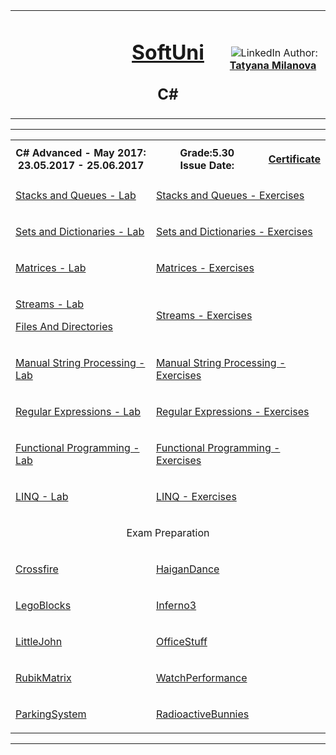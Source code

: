 <!-- Head Start -->
<table border="0" width="100%" cellspacing="1" cellpadding="3" align="center">
<tbody>
<tr>
<td align="center" width="33%"><img style="text-align: ce;" src="http://conf.softuni.bg/wp-content/uploads/2015/01/SoftUni-Logo-Flat_square-blue-300x235.png" alt="" /></td>
<td align="center" width="33%">
<h1><a href="https://softuni.bg/">SoftUni</a></h1>
<h2>C#</h2>
</td>
<td align="center" width="33%"><img src="https://avatars0.githubusercontent.com/u/22100183?s=460&v=4" alt="" />
<img src="https://www.linkedin.com/favicon.ico" alt="LinkedIn" />
Author: 
<strong>
<a title="LinkedIn Tatyana Milanova" href="https://www.linkedin.com/in/tanya-milanova-15040257/" target="_blank">
Tatyana Milanova
</a>
</strong></p>
</td>
</tr>
</tbody>
</table>
<!-- Head End -->
<!-- C# Advanced Start --><hr />
<table border="0" width="100%" cellspacing="1" cellpadding="3" align="center">
    <tbody>
    <tr><th align="center" width="50%">C# Advanced - May 2017: <br /> 23.05.2017 - 25.06.2017</th><th width="40%">Grade:5.30 <br /> Issue Date:</th><th align="center width=">
    <p><a title="C# Advanced" href="https://softuni.bg/certificates/details/21499/c1b5cb00" target="_blank">Certificate</a></p>
    </th></tr>
    <!-- Course Body -->
    <tr>
    <td width="50%">
    <p><a title="Stacks and Queues - Lab" href="https://github.com/tanyta78/CSharpAdvanced/tree/master/StackAndQueueLab" target="_blank">Stacks and Queues - Lab</a></p>
    </td>
    <td colspan="2" width="50%">
    <p><a title="Stacks and Queues - Exercises" href="https://github.com/tanyta78/CSharpAdvanced/tree/master/StackAndQueue" target="_blank">Stacks and Queues - Exercises</a></p>
    </td>
    </tr>
    <tr>
    <td width="50%">
    <p><a title="Sets and Dictionaries - Lab" href="https://github.com/tanyta78/CSharpAdvanced/tree/master/SetAndDictionaryLab" target="_blank">Sets and Dictionaries - Lab</a></p>
    </td>
    <td colspan="2" width="50%">
    <p><a title="Sets and Dictionaries - Exercises" href="https://github.com/tanyta78/CSharpAdvanced/tree/master/SetAndDictionaries" target="_blank">Sets and Dictionaries - Exercises</a></p>
    </td>
    </tr>
    <tr>
    <td width="50%">
    <p><a title="Matrices - Lab" href="https://github.com/tanyta78/CSharpAdvanced/tree/master/MatrixLab" target="_blank">Matrices - Lab</a></p>
    </td>
    <td colspan="2" width="50%">
    <p><a title="Matrices - Exercises" href="https://github.com/tanyta78/CSharpAdvanced/tree/master/MatrixExer" target="_blank">Matrices - Exercises</a></p>
    </td>
    </tr>
    <tr>
    <td width="50%">
    <p><a title="Streams - Lab" href="https://github.com/tanyta78/CSharpAdvanced/tree/master/Streams" target="_blank">Streams - Lab</a></p>
    <p><a title="Files And Directories" href="" target="_blank">Files And Directories</a></p>
    </td>
    <td colspan="2" width="50%">
    <p><a title="Streams - Exercises" href="https://github.com/tanyta78/CSharpAdvanced/tree/master/StreamsHomework" target="_blank">Streams - Exercises</a></p>
    </td>
    </tr>
    <tr>
    <td width="50%">
    <p><a title="Manual String Processing - Lab" href="https://github.com/tanyta78/CSharpAdvanced/tree/master/StringLab" target="_blank">Manual String Processing - Lab</a></p>
    </td>
    <td colspan="2" width="50%">
    <p><a title="Manual String Processing - Exercises" href="https://github.com/tanyta78/CSharpAdvanced/tree/master/StringEx" target="_blank">Manual String Processing - Exercises</a></p>
    </td>
    </tr>
    <tr>
    <td width="50%">
    <p><a title="Regular Expressions - Lab" href="https://github.com/tanyta78/CSharpAdvanced/tree/master/RegexLab" target="_blank">Regular Expressions - Lab</a></p>
    </td>
    <td colspan="2" width="50%">
    <p><a title="Regular Expressions - Exercises" href="https://github.com/tanyta78/CSharpAdvanced/tree/master/RegexEx" target="_blank">Regular Expressions - Exercises</a></p>
    </td>
    </tr>
    <tr>
    <td width="50%">
    <p><a title="Functional Programming - Lab" href="https://github.com/tanyta78/CSharpAdvanced/tree/master/FuncProgLab" target="_blank">Functional Programming - Lab</a></p>
    </td>
    <td colspan="2" width="50%">
    <p><a title="Functional Programming - Exercises" href="https://github.com/tanyta78/CSharpAdvanced/tree/master/FuncProgEx" target="_blank">Functional Programming - Exercises</a></p>
    </td>
    </tr>
    <tr>
    <td width="50%">
    <p><a title="LINQ - Lab" href="https://github.com/tanyta78/CSharpAdvanced/tree/master/LinqLab" target="_blank">LINQ - Lab</a></p>
    </td>
    <td colspan="2" width="50%">
    <p><a title="LINQ - Exercises" href="https://github.com/tanyta78/CSharpAdvanced/tree/master/LinqEx" target="_blank">LINQ - Exercises</a></p>
    </td>
    </tr>
    <tr><td colspan="3" align="center" width="100%"><p>Exam Preparation</p></td></tr>
    <tr>
    <td width="50%">
    <p><a title="Crossfire" href="https://github.com/tanyta78/CSharpAdvanced/tree/master/Crossfire" target="_blank">Crossfire</a></p>
    </td>
    <td colspan="2" width="50%">
    <p><a title="HaiganDance" href="https://github.com/tanyta78/CSharpAdvanced/tree/master/HaiganDance" target="_blank">HaiganDance</a></p>
    </td>
    </tr>
    <tr>
    <td width="50%">
    <p><a title="LegoBlocks" href="https://github.com/tanyta78/CSharpAdvanced/tree/master/LegoBlocks" target="_blank">LegoBlocks</a></p>
    </td>
    <td colspan="2" width="50%">
    <p><a title="Inferno3" href="https://github.com/tanyta78/CSharpAdvanced/tree/master/Inferno3" target="_blank">Inferno3</a></p>
    </td>
    </tr>
    <tr>
        <td width="50%">
        <p><a title="LittleJohn" href="https://github.com/tanyta78/CSharpAdvanced/tree/master/LittleJohn" target="_blank">LittleJohn</a></p>
        </td>
        <td colspan="2" width="50%">
        <p><a title="OfficeStuff" href="https://github.com/tanyta78/CSharpAdvanced/tree/master/OfficeStuff" target="_blank">OfficeStuff</a></p>
        </td>
    </tr>
    <tr>
    <td width="50%">
    <p><a title="RubikMatrix" href="https://github.com/tanyta78/CSharpAdvanced/tree/master/RubikMatrix" target="_blank">RubikMatrix</a></p>
    </td>
    <td colspan="2" width="50%">
    <p><a title="WatchPerformance" href="https://github.com/tanyta78/CSharpAdvanced/tree/master/WatchPerformance" target="_blank">WatchPerformance</a></p>
    </td>
    </tr>
    <tr>
    <td width="50%">
     <p><a title="ParkingSystem" href="https://github.com/tanyta78/CSharpAdvanced/tree/master/ParkingSystem" target="_blank">ParkingSystem</a></p>
    </td>
    <td colspan="2" width="50%">
    <p><a title="RadioactiveBunnies" href="https://github.com/tanyta78/CSharpAdvanced/tree/master/RadioactiveBunnies" target="_blank">RadioactiveBunnies</a></p>
    </td>
     </tr>
    </tbody>
    </table>
    <hr />
    <!-- C# Advanced End -->
